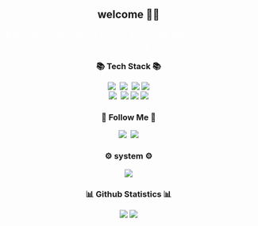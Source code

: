 <h2 align="center">
welcome 🙌🏻
</h2>

<p align="center" style="color: white;">
🌱 저는 컴퓨터소프트웨어공학과 학생이고, 좋아하는 일을 잘하고싶어서 꾸준히 노력하고 있습니다. 🌱</p>


<h3 align="center">📚 Tech Stack 📚</h3>
<p align="center">
  <img src="https://img.shields.io/badge/Java-007396?style=flat-square&logo=Java&logoColor=white"/></a>&nbsp
  <img src="https://img.shields.io/badge/Javascript-ffb13b?style=flat-square&logo=javascript&logoColor=white"/></a>&nbsp 
  <img src="https://img.shields.io/badge/HTML-E34F26?style=flat-square&logo=HTML&logoColor=white"/>
  <img src="https://img.shields.io/badge/CSS-1572B6?style=flat-square&logo=CSS&logoColor=white"/>
  <br>
  <img src="https://img.shields.io/badge/Node.js-339933?style=flat-square&logo=Node.js&logoColor=white"/></a>&nbsp
  <img src="https://img.shields.io/badge/MySQL-4479A1?style=flat-square&logo=MySQL&logoColor=white"/> 
   <img src="https://img.shields.io/badge/C-A8B9CC?style=flat-square&logo=C&logoColor=white"/> 
   <img src="https://img.shields.io/badge/CentOS-262577?style=flat-square&logo=CentOS&logoColor=white"/> 
</p>

<h3 align="center">🌈 Follow Me 🌈</h3>
<p align="center">
  <a href="https://www.instagram.com/oloqlon/"><img src="https://img.shields.io/badge/Instagram-E4405F?style=flat-square&logo=Instagram&logoColor=white&link=https://https://www.instagram.com/oloqlon/"/></a>&nbsp
  <a href="mailto:dapang14@naver.com"><img src="https://img.shields.io/badge/naver-03C75A?style=flat-square&logo=naver&logoColor=white&link=dapang14@naver.com"/></a>
</p>
<h3 align="center">⚙️ system ⚙️</h3>
<p align="center">
<img src="https://img.shields.io/badge/macOS-000000?style=flat-square&logo=macOS&logoColor=white"/> 
</p>

<h3 align="center">📊 Github Statistics 📊</h3>
<p align="center">
  <img src="https://github-readme-stats.vercel.app/api?username=yewon-le&theme=tokyonight" />
  <img src="https://github-readme-stats.vercel.app/api/top-langs/?username=yewon-le&layout=compact&theme=tokyonight" />
</p>


